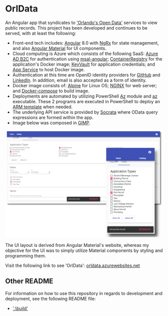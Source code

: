 # OrlData

An Angular app that syndicates to ['Orlando's Open Data'](https://data.cityoforlando.net/) services to view public records. This project has been developed and continues to be served, with at least the following:

- Front-end tech includes: [Angular](https://angular.io/) 8.0 with [NgRx](https://ngrx.io/) for state management, and also [Angular Material](https://material.angular.io/) for UI components.
- Cloud computing is Azure which consists of the following SaaS: [Azure AD B2C](https://docs.microsoft.com/en-us/azure/active-directory-b2c/active-directory-b2c-overview) for authentication using [msal-angular](https://github.com/AzureAD/microsoft-authentication-library-for-js); [ContainerRegistry](https://docs.microsoft.com/en-us/azure/container-registry/container-registry-intro) for the application's Docker image; [KeyVault](https://docs.microsoft.com/en-us/azure/key-vault/key-vault-overview) for application credentials; and [App Service](https://docs.microsoft.com/en-us/azure/app-service/containers/app-service-linux-intro) to host Docker image.
- Authentication at this time are OpenID identity providers for [GitHub](https://developer.github.com/) and [LinkedIn](https://www.linkedin.com/developers/). In addition, email is also accepted as a form of identity.
- Docker image consists of: [Alpine](https://hub.docker.com/_/alpine/) for Linux OS; [NGINX](https://www.nginx.com/) for web server; and [Docker-compose](https://docs.docker.com/compose/) to build image.
- Deployments are automated by utilizing PowerShell [Az](https://docs.microsoft.com/en-us/powershell/azure) module and [az](https://docs.microsoft.com/en-us/cli/azure) executable. These 2 programs are executed in PowerShell to deploy an [ARM template](https://docs.microsoft.com/en-us/azure/azure-resource-manager/templates/overview) when needed.
- The underlying API service is provided by [Socrata](https://dev.socrata.com/) where OData query expressions are formed within the app.
- Image below was composed in [GIMP](https://www.gimp.org/).

![OrlData](resources/media/homepage_image.png)

The UI layout is derived from Angular Material's website, whereas my objective for the UI was to simply utilize Material components by styling and programming them.

Visit the following link to see 'OrlData':
[orldata.azurewebsites.net](https://orldata.azurewebsites.net)

## Other README

For information on how to use this repository in regards to development and deployment, see the following README file:

- ['.\build\'](build/README.md)
